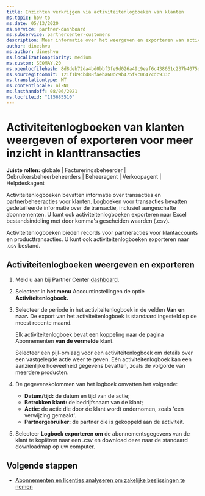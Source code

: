 ```yaml
---
title: Inzichten verkrijgen via activiteitenlogboeken van klanten
ms.topic: how-to
ms.date: 05/13/2020
ms.service: partner-dashboard
ms.subservice: partnercenter-customers
description: Meer informatie over het weergeven en exporteren van activiteitenlogboeken om inzicht te krijgen in klantaccounttransacties en andere partnerbeheeractiviteiten die betrekking hebben op de klant.
author: dineshvu
ms.author: dineshvu
ms.localizationpriority: medium
ms.custom: SEOMAY.20
ms.openlocfilehash: 8d8deb72da4bd0bbf3fe9d026a49c9eaf6c438661c237b4075dfc87f531da137
ms.sourcegitcommit: 121f1b9cbd88faeba60dc9b475f9c0647cdc933c
ms.translationtype: MT
ms.contentlocale: nl-NL
ms.lasthandoff: 08/06/2021
ms.locfileid: "115685510"
---
```

# <a name="view-or-export-customer-activity-logs-for-more-insight-into-customer-transactions"></a>Activiteitenlogboeken van klanten weergeven of exporteren voor meer inzicht in klanttransacties

**Juiste rollen:** globale | Factureringsbeheerder | Gebruikersbeheerbeheerders | Beheeragent | Verkoopagent | Helpdeskagent

Activiteitenlogboeken bevatten informatie over transacties en partnerbeheeracties voor klanten. Logboeken voor transacties bevatten gedetailleerde informatie over de transactie, inclusief aangeschafte abonnementen. U kunt ook activiteitenlogboeken exporteren naar Excel bestandsindeling met door komma's gescheiden waarden (.csv).

Activiteitenlogboeken bieden records voor partneracties voor klantaccounts en producttransacties. U kunt ook activiteitenlogboeken exporteren naar .csv bestand.

## <a name="view-and-export-activity-logs"></a>Activiteitenlogboeken weergeven en exporteren

1. Meld u aan bij Partner Center [dashboard](https://partner.microsoft.com/dashboard).

2. Selecteer in **het menu** Accountinstellingen de optie **Activiteitenlogboek.**

3. Selecteer de periode in het activiteitenlogboek in de velden **Van** **en naar.** De export van het activiteitenlogboek is standaard ingesteld op de meest recente maand.

   Elk activiteitenlogboek bevat een koppeling naar de pagina Abonnementen **van de vermelde** klant.

   Selecteer een pijl-omlaag voor een activiteitenlogboek om details over een vastgelegde actie weer te geven. Eén activiteitenlogboek kan een aanzienlijke hoeveelheid gegevens bevatten, zoals de volgorde van meerdere producten.

4. De gegevenskolommen van het logboek omvatten het volgende:
   - **Datum/tijd:** de datum en tijd van de actie;
   - **Betrokken klant:** de bedrijfsnaam van de klant;
   - **Actie:** de actie die door de klant wordt ondernomen, zoals 'een verwijzing gemaakt'.
   - **Partnergebruiker:** de partner die is gekoppeld aan de activiteit.

5. Selecteer **Logboek exporteren om** de abonnementsgegevens van de klant te kopiëren naar een .csv en download deze naar de standaard downloadmap op uw computer.

## <a name="next-steps"></a>Volgende stappen

- [Abonnementen en licenties analyseren om zakelijke beslissingen te nemen](analyze-subscriptions-licenses.md)
